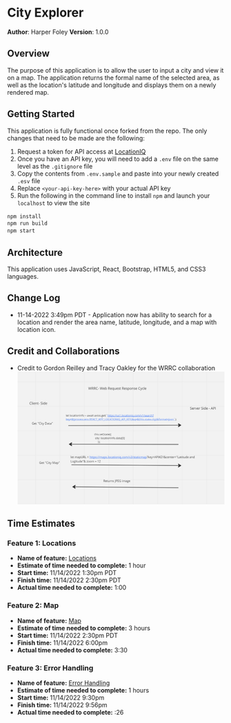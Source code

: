 # City Explorer

**Author**: Harper Foley
**Version**: 1.0.0

## Overview

The purpose of this application is to allow the user to input a city and view it on a map. The application returns the formal name of the selected area, as well as the location's latitude and longitude and displays them on a newly rendered map.

## Getting Started

This application is fully functional once forked from the repo. The only changes that need to be made are the following:

1. Request a token for API access at [LocationIQ](https://locationiq.com/docs#search-forward-geocoding)
2. Once you have an API key, you will need to add a `.env` file on the same level as the `.gitignore` file
3. Copy the contents from `.env.sample` and paste into your newly created `.esv` file
4. Replace `<your-api-key-here>` with your actual API key
5. Run the following in the command line to install `npm` and launch your `localhost` to view the site

  ```js
  npm install
  npm run build
  npm start
  ```

## Architecture

This application uses JavaScript, React, Bootstrap, HTML5, and CSS3 languages.

## Change Log

* 11-14-2022 3:49pm PDT - Application now has ability to search for a location and render the area name, latitude, longitude, and a map with location icon.

## Credit and Collaborations

* Credit to Gordon Reilley and Tracy Oakley for the WRRC collaboration
  ![WRCC](./img/WRRC.png)

## Time Estimates

### Feature 1: Locations

* **Name of feature:** [Locations](https://trello.com/c/NMSkUiMy/7-2-locations-as-a-user-of-city-explorer-i-want-to-enter-the-name-of-a-location-so-that-i-can-see-the-exact-latitude-and-longitude)
* **Estimate of time needed to complete:** 1 hour
* **Start time:** 11/14/2022 1:30pm PDT
* **Finish time:** 11/14/2022 2:30pm PDT
* **Actual time needed to complete:** 1:00

### Feature 2: Map

* **Name of feature:** [Map](https://trello.com/c/5ZucIQKb/8-3-map-as-a-user-i-want-to-see-a-map-of-the-city-so-that-i-can-see-the-layout-of-the-area-i-want-to-explore)
* **Estimate of time needed to complete:** 3 hours
* **Start time:** 11/14/2022 2:30pm PDT
* **Finish time:** 11/14/2022 6:00pm
* **Actual time needed to complete:** 3:30

### Feature 3: Error Handling

* **Name of feature:** [Error Handling](https://trello.com/c/XPZeO8jb/1-4-errors-as-a-user-i-want-clear-messages-if-something-goes-wrong-so-i-know-if-i-need-to-make-any-changes-or-try-again-in-a-diffe)
* **Estimate of time needed to complete:** 1 hours
* **Start time:** 11/14/2022 9:30pm
* **Finish time:** 11/14/2022 9:56pm
* **Actual time needed to complete:** :26

<!-- Template
**Name of feature:**
**Estimate of time needed to complete:**
**Start time:**
**Finish time:**
**Actual time needed to complete:** -->
